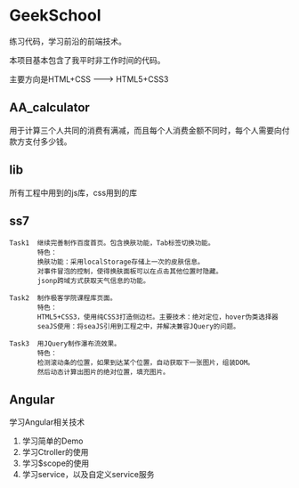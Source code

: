 # GeekSchool
练习代码，学习前沿的前端技术。

本项目基本包含了我平时非工作时间的代码。

主要方向是HTML+CSS ---> HTML5+CSS3

## AA_calculator 
  用于计算三个人共同的消费有满减，而且每个人消费金额不同时，每个人需要向付款方支付多少钱。

## lib 
   所有工程中用到的js库，css用到的库

## ss7 
    Task1  继续完善制作百度首页。包含换肤功能，Tab标签切换功能。
		   特色：
		   换肤功能：采用localStorage存储上一次的皮肤信息。
		   对事件冒泡的控制，使得换肤面板可以在点击其他位置时隐藏。
		   jsonp跨域方式获取天气信息的功能。
		   
	Task2  制作极客学院课程库页面。
		   特色：
		   HTML5+CSS3，使用纯CSS3打造侧边栏。主要技术：绝对定位，hover伪类选择器
		   seaJS使用：将seaJS引用到工程之中，并解决兼容JQuery的问题。
		   
	Task3  用JQuery制作瀑布流效果。
		   特色：
		   检测滚动条的位置，如果到达某个位置，自动获取下一张图片，组装DOM。
		   然后动态计算出图片的绝对位置，填充图片。
## Angular  
学习Angular相关技术
1. 	学习简单的Demo
2.	学习Ctroller的使用
3.  学习$scope的使用
4.  学习service，以及自定义service服务